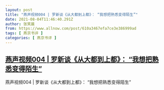 ```yaml
---
layout: post
title: "燕声视频004 | 罗新谈《从大都到上都》： “我想把熟悉变得陌生”"
date: 2021-08-04T11:46:40.291Z
author: 张笑晨
from: https://www.allnow.com/post/610a3467efa7ce3e386999ad
tags: [ 燕京书评 ]
categories: [ 燕京书评 ]
---
```

<!--NaN-->
[燕声视频004 | 罗新谈《从大都到上都》： “我想把熟悉变得陌生”](https://www.allnow.com/post/610a3467efa7ce3e386999ad)
------

<div>
燕声视频004 | 罗新谈《从大都到上都》： “我想把熟悉变得陌生”
</div>
